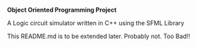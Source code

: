 **Object Oriented Programming Project**

A Logic circuit simulator written in C++ using the SFML Library

This README.md is to be extended later. Probably not. Too Bad!!
